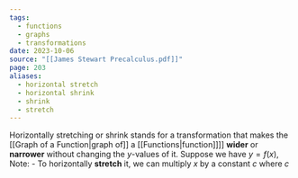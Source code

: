 ```yaml
---
tags:
  - functions
  - graphs
  - transformations
date: 2023-10-06
source: "[[James Stewart Precalculus.pdf]]"
page: 203
aliases:
  - horizontal stretch
  - horizontal shrink
  - shrink
  - stretch
---
```

Horizontally stretching or shrink stands for a transformation that makes the [[Graph of a Function|graph of]] a [[Functions|function]]]] **wider** or **narrower** without changing the $y$-values of it.
Suppose we have $y=f(x)$, Note:
	- To horizontally **stretch** it, we can multiply $x$ by a constant $c$ where $c$